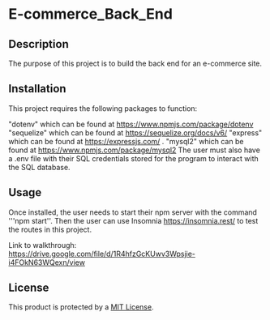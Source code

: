 # E-commerce_Back_End

## Description
The purpose of this project is to build the back end for an e-commerce site.

## Installation
This project requires the following packages to function:

"dotenv" which can be found at https://www.npmjs.com/package/dotenv
"sequelize" which can be found at https://sequelize.org/docs/v6/
"express" which can be found at https://expressjs.com/ .
"mysql2" which can be found at https://www.npmjs.com/package/mysql2
The user must also have a .env file with their SQL credentials stored for the program to interact with the SQL database.

## Usage
Once installed, the user needs to start their npm server with the command '''npm start''. Then the user can use Insomnia https://insomnia.rest/ to test the routes in this project.

Link to walkthrough: https://drive.google.com/file/d/1R4hfzGcKUwv3Wpsjie-i4FOkN63WQexn/view  

## License
This product is protected by a [MIT License](http://choosealicense.com/licenses/mit).